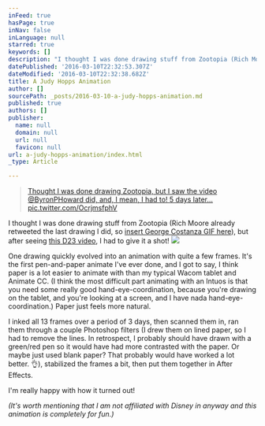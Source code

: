 ```yaml
---
inFeed: true
hasPage: true
inNav: false
inLanguage: null
starred: true
keywords: []
description: "I thought I was done drawing stuff from Zootopia (Rich Moore already retweeted the last drawing I did, so\_insert George Costanza GIF here), but after seeing this D23 video, I had to give it a shot!"
datePublished: '2016-03-10T22:32:53.307Z'
dateModified: '2016-03-10T22:32:38.682Z'
title: A Judy Hopps Animation
author: []
sourcePath: _posts/2016-03-10-a-judy-hopps-animation.md
published: true
authors: []
publisher:
  name: null
  domain: null
  url: null
  favicon: null
url: a-judy-hopps-animation/index.html
_type: Article

---
```

> [Thought I was done drawing Zootopia, but I saw the video @ByronPHoward did, and, I mean, I had to! 5 days later... pic.twitter.com/OcrjmsfphV][0]

I thought I was done drawing stuff from Zootopia (Rich Moore already retweeted the last drawing I did, so [insert George Costanza GIF here][1]), but after seeing [this D23 video][2], I had to give it a shot!
![](https://the-grid-user-content.s3-us-west-2.amazonaws.com/bf8c9279-aeed-4954-a60d-707b0119d929.gif)

One drawing quickly evolved into an animation with quite a few frames. It's the first pen-and-paper animate I've ever done, and I got to say, I think paper is a lot easier to animate with than my typical Wacom tablet and Animate CC. (I think the most difficult part animating with an Intuos is that you need some really good hand-eye-coordination, because you're drawing on the tablet, and you're looking at a screen, and I have nada hand-eye-coordination.) Paper just feels more natural.

I inked all 13 frames over a period of  3 days, then scanned them in, ran them through a couple Photoshop filters (I drew them on lined paper, so I had to remove the lines. In retrospect, I probably should have drawn with a green/red pen so it would have had more contrasted with the paper. Or maybe just used blank paper? That probably would have worked a lot better. 👌), stabilized the frames a bit, then put them together in After Effects.

I'm really happy with how it turned out!

_(It's worth mentioning that I am not affiliated with Disney in anyway and this animation is completely for fun.)_

[0]: pic.twitter.com/OcrjmsfphV
[1]: https://youtu.be/8YaaZZN9VYs?t=20s
[2]: https://www.youtube.com/watch?v=cVBwvtK1ZFI